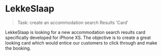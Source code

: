 # LekkeSlaap
>Task: create an accommodation search Results ‘Card’

LekkeSlaap is looking for a new accommodation search results card specifically developed for iPhone XS. The objective is to create a great looking card which would entice our customers to click through and make the booking. 
